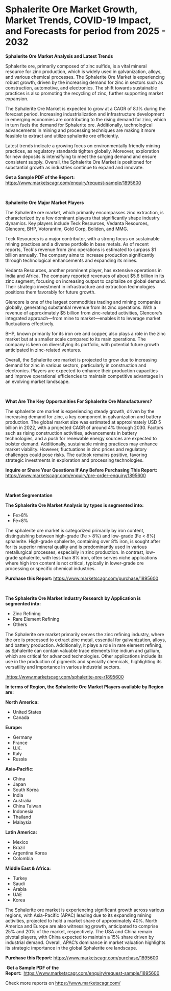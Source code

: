 <p><h1>Sphalerite Ore Market Growth, Market Trends, COVID-19 Impact, and Forecasts for period from 2025 - 2032</h1></p><p><strong>Sphalerite Ore Market Analysis and Latest Trends</strong></p>
<p><p>Sphalerite ore, primarily composed of zinc sulfide, is a vital mineral resource for zinc production, which is widely used in galvanization, alloys, and various chemical processes. The Sphalerite Ore Market is experiencing robust growth, driven by the increasing demand for zinc in sectors such as construction, automotive, and electronics. The shift towards sustainable practices is also promoting the recycling of zinc, further supporting market expansion.</p><p>The Sphalerite Ore Market is expected to grow at a CAGR of 8.1% during the forecast period. Increasing industrialization and infrastructure development in emerging economies are contributing to the rising demand for zinc, which in turn fuels the demand for Sphalerite ore. Additionally, technological advancements in mining and processing techniques are making it more feasible to extract and utilize sphalerite ore efficiently.</p><p>Latest trends indicate a growing focus on environmentally friendly mining practices, as regulatory standards tighten globally. Moreover, exploration for new deposits is intensifying to meet the surging demand and ensure consistent supply. Overall, the Sphalerite Ore Market is positioned for substantial growth as industries continue to expand and innovate.</p></p>
<p><strong>Get a Sample PDF of the Report:&nbsp;</strong> <a href="https://www.marketscagr.com/enquiry/request-sample/1895600?utm_campaign=3191&utm_medium=2&utm_source=Github&utm_content=ia&utm_term=01042025&utm_id=sphalerite-ore">https://www.marketscagr.com/enquiry/request-sample/1895600</a></p>
<p>&nbsp;</p>
<p><strong>Sphalerite Ore Major Market Players</strong></p>
<p><p>The Sphalerite ore market, which primarily encompasses zinc extraction, is characterized by a few dominant players that significantly shape industry dynamics. Key players include Teck Resources, Vedanta Resources, Glencore, BHP, Votorantim, Gold Corp, Boliden, and MMG. </p><p>Teck Resources is a major contributor, with a strong focus on sustainable mining practices and a diverse portfolio in base metals. As of recent reports, Teck's revenue from zinc operations is estimated to surpass $1 billion annually. The company aims to increase production significantly through technological enhancements and expanding its mines.</p><p>Vedanta Resources, another prominent player, has extensive operations in India and Africa. The company reported revenues of about $5.6 billion in its zinc segment, focusing on increasing output to capitalize on global demand. Their strategic investment in infrastructure and extraction technologies positions them favorably for future growth.</p><p>Glencore is one of the largest commodities trading and mining companies globally, generating substantial revenue from its zinc operations. With a revenue of approximately $5 billion from zinc-related activities, Glencore's integrated approach—from mine to market—enables it to leverage market fluctuations effectively.</p><p>BHP, known primarily for its iron ore and copper, also plays a role in the zinc market but at a smaller scale compared to its main operations. The company is keen on diversifying its portfolio, with potential future growth anticipated in zinc-related ventures.</p><p>Overall, the Sphalerite ore market is projected to grow due to increasing demand for zinc in various sectors, particularly in construction and electronics. Players are expected to enhance their production capacities and improve operational efficiencies to maintain competitive advantages in an evolving market landscape.</p></p>
<p>&nbsp;</p>
<p><strong>What Are The Key Opportunities For Sphalerite Ore Manufacturers?</strong></p>
<p><p>The sphalerite ore market is experiencing steady growth, driven by the increasing demand for zinc, a key component in galvanization and battery production. The global market size was estimated at approximately USD 5 billion in 2022, with a projected CAGR of around 4% through 2030. Factors such as rising construction activities, advancements in battery technologies, and a push for renewable energy sources are expected to bolster demand. Additionally, sustainable mining practices may enhance market viability. However, fluctuations in zinc prices and regulatory challenges could pose risks. The outlook remains positive, favoring strategic investments in exploration and processing technologies.</p></p>
<p><strong>Inquire or Share Your Questions If Any Before Purchasing This Report:</strong> <a href="https://www.marketscagr.com/enquiry/pre-order-enquiry/1895600?utm_campaign=3191&utm_medium=2&utm_source=Github&utm_content=ia&utm_term=01042025&utm_id=sphalerite-ore">https://www.marketscagr.com/enquiry/pre-order-enquiry/1895600</a></p>
<p>&nbsp;</p>
<p><strong>Market Segmentation</strong></p>
<p><strong>The Sphalerite Ore Market Analysis by types is segmented into:</strong></p>
<p><ul><li>Fe>8%</li><li>Fe<8%</li></ul></p>
<p><p>The sphalerite ore market is categorized primarily by iron content, distinguishing between high-grade (Fe > 8%) and low-grade (Fe < 8%) sphalerite. High-grade sphalerite, containing over 8% iron, is sought after for its superior mineral quality and is predominantly used in various metallurgical processes, especially in zinc production. In contrast, low-grade sphalerite, with less than 8% iron, often serves niche applications where high iron content is not critical, typically in lower-grade ore processing or specific chemical industries.</p></p>
<p><strong>Purchase this Report:&nbsp;</strong><a href="https://www.marketscagr.com/purchase/1895600?utm_campaign=3191&utm_medium=2&utm_source=Github&utm_content=ia&utm_term=01042025&utm_id=sphalerite-ore">https://www.marketscagr.com/purchase/1895600</a></p>
<p>&nbsp;</p>
<p><strong>The Sphalerite Ore Market Industry Research by Application is segmented into:</strong></p>
<p><ul><li>Zinc Refining</li><li>Rare Element Refining</li><li>Others</li></ul></p>
<p><p>The Sphalerite ore market primarily serves the zinc refining industry, where the ore is processed to extract zinc metal, essential for galvanization, alloys, and battery production. Additionally, it plays a role in rare element refining, as Sphalerite can contain valuable trace elements like indium and gallium, which are critical for advanced technologies. Other applications include its use in the production of pigments and specialty chemicals, highlighting its versatility and importance in various industrial sectors.</p></p>
<p><a href="https://www.marketscagr.com/sphalerite-ore-r1895600?utm_campaign=3191&utm_medium=2&utm_source=Github&utm_content=ia&utm_term=01042025&utm_id=sphalerite-ore">&nbsp;https://www.marketscagr.com/sphalerite-ore-r1895600</a></p>
<p><strong>In terms of Region, the Sphalerite Ore Market Players available by Region are:</strong></p>
<p>
    <p> <strong> North America: </strong>
        <ul>
            <li>United States</li>
            <li>Canada</li>
        </ul>
        </p> 
    <p> <strong> Europe: </strong>
        <ul>
            <li>Germany</li>
            <li>France</li>
            <li>U.K.</li>
            <li>Italy</li>
            <li>Russia</li>
        </ul>
        </p> 
    <p> <strong> Asia-Pacific: </strong>
        <ul>
            <li>China</li>
            <li>Japan</li>
            <li>South Korea</li>
            <li>India</li>
            <li>Australia</li>
            <li>China Taiwan</li>
            <li>Indonesia</li>
            <li>Thailand</li>
            <li>Malaysia</li>
        </ul>
        </p> 
    <p> <strong> Latin America: </strong>
        <ul>
            <li>Mexico</li>
            <li>Brazil</li>
            <li>Argentina Korea</li>
            <li>Colombia</li>
        </ul>
        </p> 
    <p> <strong> Middle East & Africa: </strong>
        <ul>
            <li>Turkey</li>
            <li>Saudi</li>
            <li>Arabia</li>
            <li>UAE</li>
            <li>Korea</li>
        </ul>
    </p>
    </p>
<p><p>The Sphalerite ore market is experiencing significant growth across various regions, with Asia-Pacific (APAC) leading due to its expanding mining activities, projected to hold a market share of approximately 40%. North America and Europe are also witnessing growth, anticipated to comprise 25% and 20% of the market, respectively. The USA and China remain pivotal players, with China expected to maintain a 15% share driven by industrial demand. Overall, APAC’s dominance in market valuation highlights its strategic importance in the global Sphalerite ore landscape.</p></p>
<p><strong>Purchase this Report: </strong><a href="https://www.marketscagr.com/purchase/1895600?utm_campaign=3191&utm_medium=2&utm_source=Github&utm_content=ia&utm_term=01042025&utm_id=sphalerite-ore">https://www.marketscagr.com/purchase/1895600</a></p>
<p>&nbsp;<strong>Get a Sample PDF of the Report:&nbsp;&nbsp;</strong><a href="https://www.marketscagr.com/enquiry/request-sample/1895600?utm_campaign=3191&utm_medium=2&utm_source=Github&utm_content=ia&utm_term=01042025&utm_id=sphalerite-ore">https://www.marketscagr.com/enquiry/request-sample/1895600</a></p>
<p><strong></strong></p>
<p>Check more reports on <a href="https://www.marketscagr.com/?utm_campaign=3191&utm_medium=2&utm_source=Github&utm_content=ia&utm_term=01042025&utm_id=sphalerite-ore">https://www.marketscagr.com/</a></p>